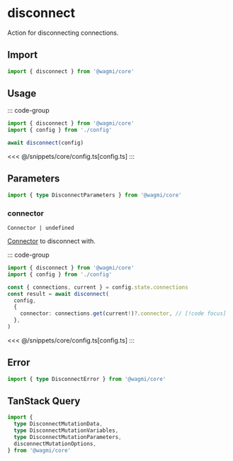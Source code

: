 # disconnect

Action for disconnecting connections.

## Import

```ts
import { disconnect } from '@wagmi/core'
```

## Usage

::: code-group
```ts [index.ts]
import { disconnect } from '@wagmi/core'
import { config } from './config'

await disconnect(config)
```
<<< @/snippets/core/config.ts[config.ts]
:::

## Parameters

```ts
import { type DisconnectParameters } from '@wagmi/core'
```

### connector

`Connector | undefined`

[Connector](/core/connectors) to disconnect with.

::: code-group
```ts [index.ts]
import { disconnect } from '@wagmi/core'
import { config } from './config'

const { connections, current } = config.state.connections
const result = await disconnect(
  config,
  {
    connector: connections.get(current!)?.connector, // [!code focus]
  },
)
```
<<< @/snippets/core/config.ts[config.ts]
:::

## Error

```ts
import { type DisconnectError } from '@wagmi/core'
```

## TanStack Query

```ts
import {
  type DisconnectMutationData,
  type DisconnectMutationVariables,
  type DisconnectMutationParameters,
  disconnectMutationOptions,
} from '@wagmi/core'
```
